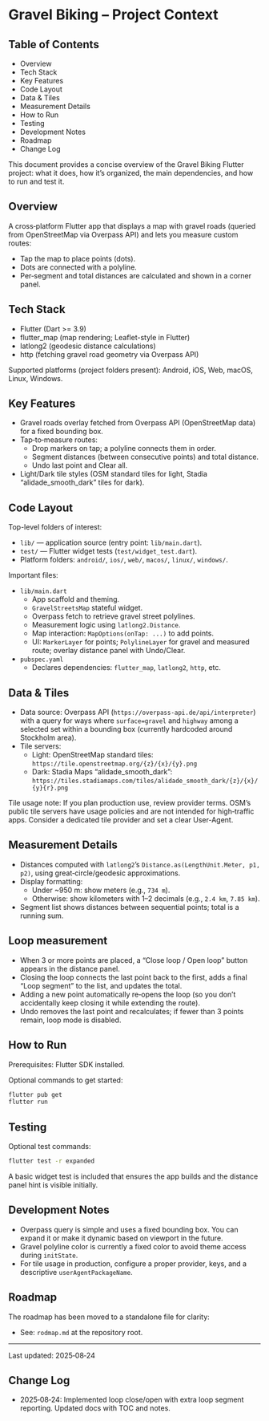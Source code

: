 # Gravel Biking – Project Context

## Table of Contents

- Overview
- Tech Stack
- Key Features
- Code Layout
- Data & Tiles
- Measurement Details
- How to Run
- Testing
- Development Notes
- Roadmap
- Change Log

This document provides a concise overview of the Gravel Biking Flutter project: what it does, how it’s organized, the main dependencies, and how to run and test it.

## Overview

A cross‑platform Flutter app that displays a map with gravel roads (queried from OpenStreetMap via Overpass API) and lets you measure custom routes:

- Tap the map to place points (dots).
- Dots are connected with a polyline.
- Per‑segment and total distances are calculated and shown in a corner panel.

## Tech Stack

- Flutter (Dart >= 3.9)
- flutter_map (map rendering; Leaflet-style in Flutter)
- latlong2 (geodesic distance calculations)
- http (fetching gravel road geometry via Overpass API)

Supported platforms (project folders present): Android, iOS, Web, macOS, Linux, Windows.

## Key Features

- Gravel roads overlay fetched from Overpass API (OpenStreetMap data) for a fixed bounding box.
- Tap‑to‑measure routes:
  - Drop markers on tap; a polyline connects them in order.
  - Segment distances (between consecutive points) and total distance.
  - Undo last point and Clear all.
- Light/Dark tile styles (OSM standard tiles for light, Stadia “alidade_smooth_dark” tiles for dark).

## Code Layout

Top-level folders of interest:

- `lib/` — application source (entry point: `lib/main.dart`).
- `test/` — Flutter widget tests (`test/widget_test.dart`).
- Platform folders: `android/`, `ios/`, `web/`, `macos/`, `linux/`, `windows/`.

Important files:

- `lib/main.dart`
  - App scaffold and theming.
  - `GravelStreetsMap` stateful widget.
  - Overpass fetch to retrieve gravel street polylines.
  - Measurement logic using `latlong2.Distance`.
  - Map interaction: `MapOptions(onTap: ...)` to add points.
  - UI: `MarkerLayer` for points; `PolylineLayer` for gravel and measured route; overlay distance panel with Undo/Clear.
- `pubspec.yaml`
  - Declares dependencies: `flutter_map`, `latlong2`, `http`, etc.

## Data & Tiles

- Data source: Overpass API (`https://overpass-api.de/api/interpreter`) with a query for ways where `surface=gravel` and `highway` among a selected set within a bounding box (currently hardcoded around Stockholm area).
- Tile servers:
  - Light: OpenStreetMap standard tiles: `https://tile.openstreetmap.org/{z}/{x}/{y}.png`
  - Dark: Stadia Maps “alidade_smooth_dark”: `https://tiles.stadiamaps.com/tiles/alidade_smooth_dark/{z}/{x}/{y}{r}.png`

Tile usage note: If you plan production use, review provider terms. OSM’s public tile servers have usage policies and are not intended for high‑traffic apps. Consider a dedicated tile provider and set a clear User-Agent.

## Measurement Details

- Distances computed with `latlong2`’s `Distance.as(LengthUnit.Meter, p1, p2)`, using great‑circle/geodesic approximations.
- Display formatting:
  - Under ~950 m: show meters (e.g., `734 m`).
  - Otherwise: show kilometers with 1–2 decimals (e.g., `2.4 km`, `7.85 km`).
- Segment list shows distances between sequential points; total is a running sum.

## Loop measurement

- When 3 or more points are placed, a “Close loop / Open loop” button appears in the distance panel.
- Closing the loop connects the last point back to the first, adds a final “Loop segment” to the list, and updates the total.
- Adding a new point automatically re‑opens the loop (so you don’t accidentally keep closing it while extending the route).
- Undo removes the last point and recalculates; if fewer than 3 points remain, loop mode is disabled.

## How to Run

Prerequisites: Flutter SDK installed.

Optional commands to get started:

```bash
flutter pub get
flutter run
```

## Testing

Optional test commands:

```bash
flutter test -r expanded
```

A basic widget test is included that ensures the app builds and the distance panel hint is visible initially.

## Development Notes

- Overpass query is simple and uses a fixed bounding box. You can expand it or make it dynamic based on viewport in the future.
- Gravel polyline color is currently a fixed color to avoid theme access during `initState`.
- For tile usage in production, configure a proper provider, keys, and a descriptive `userAgentPackageName`.

## Roadmap

The roadmap has been moved to a standalone file for clarity:

- See: `rodmap.md` at the repository root.

---
Last updated: 2025‑08‑24

## Change Log

- 2025‑08‑24: Implemented loop close/open with extra loop segment reporting. Updated docs with TOC and notes.
